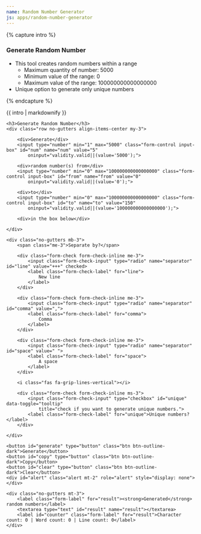 ```yaml
---
name: Random Number Generator
js: apps/random-number-generator
---
```


{% capture intro %}
### Generate Random Number
<!--separator-->
- This tool creates random numbers within a range
    - Maximum quantity of number: 5000
    - Minimum value of the range: 0
    - Maximum value of the range: 100000000000000000
- Unique option to generate only unique numbers
<!--separator-->
{% endcapture %}

<div class="tool-wrapper mb-4">
    {{ intro | markdownify }}
</div>

<div class="tool-wrapper">

    <h3>Generate Random Number</h3>
    <div class="row no-gutters align-items-center my-3">

        <div>Generate</div>
        <input type="number" min="1" max="5000" class="form-control input-box" id="num" name="num" value="5"
            oninput="validity.valid||(value='5000');">

        <div>random number(s) from</div>
        <input type="number" min="0" max="100000000000000000" class="form-control input-box" id="from" name="from" value="0"
            oninput="validity.valid||(value='0');">

        <div>to</div>
        <input type="number" min="0" max="100000000000000000" class="form-control input-box" id="to" name="to" value="150"
            oninput="validity.valid||(value='100000000000000000');">

        <div>in the box below</div>

    </div>

    <div class="no-gutters mb-3">
        <span class="me-3">Separate by?</span>

        <div class="form-check form-check-inline me-3">
            <input class="form-check-input" type="radio" name="separator" id="line" value="+++" checked>
            <label class="form-check-label" for="line">
                New line
            </label>
        </div>

        <div class="form-check form-check-inline me-3">
            <input class="form-check-input" type="radio" name="separator" id="comma" value=",">
            <label class="form-check-label" for="comma">
                Comma
            </label>
        </div>

        <div class="form-check form-check-inline me-3">
            <input class="form-check-input" type="radio" name="separator" id="space" value=" ">
            <label class="form-check-label" for="space">
                A space
            </label>
        </div>

        <i class="fas fa-grip-lines-vertical"></i>

        <div class="form-check form-check-inline ms-3">
            <input class="form-check-input" type="checkbox" id="unique" data-toggle="tooltip"
                title="check if you want to generate unique numbers.">
            <label class="form-check-label" for="unique">Unique numbers?</label>
        </div>

    </div>

    <button id="generate" type="button" class="btn btn-outline-dark">Generate</button>
    <button id="copy" type="button" class="btn btn-outline-dark">Copy</button>
    <button id="clear" type="button" class="btn btn-outline-dark">Clear</button>
    <div id="alert" class="alert mt-2" role="alert" style="display: none"></div>

    <div class="no-gutters mt-3">
        <label class="form-label" for="result"><strong>Generated</strong> random numbers</label>
        <textarea type="text" id="result" name="result"></textarea>
        <label id="counter" class="form-label" for="result">Character count: 0 | Word count: 0 | Line count: 0</label>
    </div>

</div>